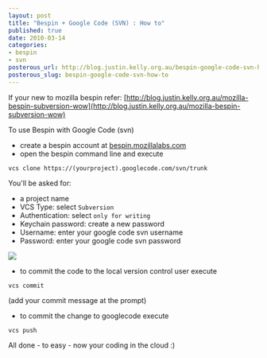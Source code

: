```yaml
--- 
layout: post
title: "Bespin + Google Code (SVN) : How to"
published: true
date: 2010-03-14
categories: 
- bespin
- svn
posterous_url: http://blog.justin.kelly.org.au/bespin-google-code-svn-how-to
posterous_slug: bespin-google-code-svn-how-to
---
```

If your new to mozilla bespin refer: [http://blog.justin.kelly.org.au/mozilla-bespin-subversion-wow](http://blog.justin.kelly.org.au/mozilla-bespin-subversion-wow)

To use Bespin with Google Code (svn)

* create a bespin account at [bespin.mozillalabs.com](http://bespin.mozillalabs.com)
* open the bespin command line and execute

```
vcs clone https://(yourproject).googlecode.com/svn/trunk
```
You'll be asked for:

* a project name
* VCS Type: select `Subversion`
* Authentication: select `only for writing`
* Keychain password: create a new password
* Username: enter your google code svn username
* Password: enter your google code svn password

![](http://i.minus.com/jb0KHcX5X6shvj.jpg)

* to commit the code to the local version control user execute

```
vcs commit
```

(add your commit message at the prompt)

* to commit the change to googlecode execute

```
vcs push
```

All done - to easy - now your coding in the cloud :)
